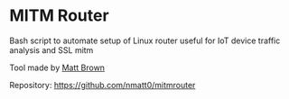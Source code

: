 # MITM Router
Bash script to automate setup of Linux router useful for IoT device traffic analysis and SSL mitm 

Tool made by [Matt Brown](https://github.com/nmatt0)

Repository: https://github.com/nmatt0/mitmrouter
